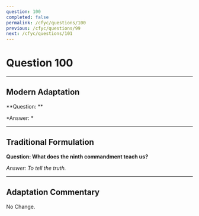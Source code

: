 ```yaml
---
question: 100
completed: false
permalink: /cfyc/questions/100
previous: /cfyc/questions/99
next: /cfyc/questions/101
---
```

# Question 100

---
## Modern Adaptation
**Question: **

*Answer: *

---
## Traditional Formulation
**Question: What does the ninth commandment teach us?**

*Answer: To tell the truth.*

---
## Adaptation Commentary
No Change.